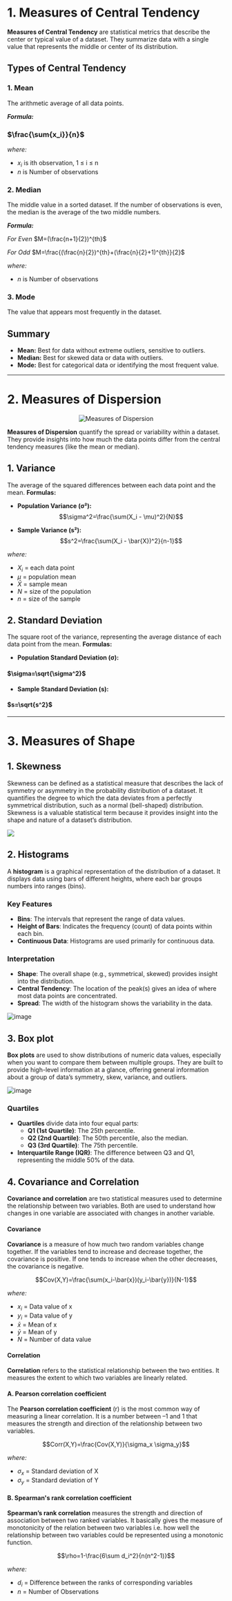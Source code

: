 # 1. Measures of Central Tendency

**Measures of Central Tendency** are statistical metrics that describe the center or typical value of a dataset. They summarize data with a single value that represents the middle or center of its distribution.

## Types of Central Tendency

### 1. Mean
The arithmetic average of all data points.

**_Formula:_**
### $\frac{\sum{x_i}}{n}$
_where:_
- $x_i$ is ith observation, 1 ≤ i ≤ n
- _n_ is Number of observations

### 2. Median
The middle value in a sorted dataset. If the number of observations is even, the median is the average of the two middle numbers.

**_Formula:_**

_For Even_
$M=(\frac{n+1}{2})^{th}$

_For Odd_
$M=\frac{(\frac{n}{2})^{th}+(\frac{n}{2}+1)^{th}}{2}$

_where:_
- _n_ is Number of observations

### 3. Mode
The value that appears most frequently in the dataset.


## Summary

- **Mean:** Best for data without extreme outliers, sensitive to outliers.
- **Median:** Best for skewed data or data with outliers.
- **Mode:** Best for categorical data or identifying the most frequent value.
__________________________

# 2. Measures of Dispersion

<p align="center">
  <img src="https://media.geeksforgeeks.org/wp-content/uploads/20230810105933/measure-of-depression.png" alt="Measures of Dispersion"/>
</p>


**Measures of Dispersion** quantify the spread or variability within a dataset. They provide insights into how much the data points differ from the central tendency measures (like the mean or median).

## 1. Variance

The average of the squared differences between each data point and the mean.
**Formulas:**
- **Population Variance (σ²):**
$$\sigma^2=\frac{\sum(X_i - \mu)^2}{N}$$

- **Sample Variance (s²):**
$$s^2=\frac{\sum(X_i - \bar{X})^2}{n-1}$$ 

_where:_
- $X_i$ = each data point
- $\mu$ = population mean
- $\bar{X}$ = sample mean
- $N$ = size of the population
- $n$ = size of the sample

## 2. Standard Deviation

The square root of the variance, representing the average distance of each data point from the mean.
**Formulas:**
- **Population Standard Deviation (σ):**
#### $\sigma=\sqrt{\sigma^2}$

- **Sample Standard Deviation (s):**
#### $s=\sqrt{s^2}$
_________________________
# 3. Measures of Shape
## 1. Skewness 
Skewness can be defined as a statistical measure that
describes the lack of symmetry or asymmetry in the probability distribution
of a dataset. It quantifies the degree to which the data deviates from a
perfectly symmetrical distribution, such as a normal (bell-shaped)
distribution. Skewness is a valuable statistical term because it provides
insight into the shape and nature of a dataset’s distribution.

![](image/skewness.png)

## 2. Histograms 

A **histogram** is a graphical representation of the distribution of a dataset. It displays data using bars of different heights, where each bar groups numbers into ranges (bins).

### Key Features

- **Bins**: The intervals that represent the range of data values.
- **Height of Bars**: Indicates the frequency (count) of data points within each bin.
- **Continuous Data**: Histograms are used primarily for continuous data.

### Interpretation
- **Shape**: The overall shape (e.g., symmetrical, skewed) provides insight into the distribution.
- **Central Tendency**: The location of the peak(s) gives an idea of where most data points are concentrated.
- **Spread**: The width of the histogram shows the variability in the data.

![image](https://github.com/user-attachments/assets/433df3e1-32e5-4f69-adf1-3ba55e971f72)

## 3. Box plot
**Box plots** are used to show distributions of numeric data values, especially when you want to compare them between multiple groups. They are built to provide high-level information at a glance, offering general information about a group of data’s symmetry, skew, variance, and outliers.

![image](image/boxplot.png)

### Quartiles
- **Quartiles** divide data into four equal parts:
  - **Q1 (1st Quartile)**: The 25th percentile.
  - **Q2 (2nd Quartile)**: The 50th percentile, also the median.
  - **Q3 (3rd Quartile)**: The 75th percentile.
- **Interquartile Range (IQR)**: The difference between Q3 and Q1, representing the middle 50% of the data.

## 4. Covariance and Correlation

**Covariance and correlation** are two statistical measures used to determine the relationship between two variables. Both are used to understand how changes in one variable are associated with changes in another variable.

#### Covariance
**Covariance** is a measure of how much two random variables change together. If the variables tend to increase and decrease together, the covariance is positive. If one tends to increase when the other decreases, the covariance is negative.

$$Cov(X,Y)=\frac{\sum(x_i-\bar{x})(y_i-\bar{y})}{N-1}$$

_where:_ 
- $x_i$ = Data value of x
- $y_i$ = Data value of y
- $\bar{x}$ = Mean of x
- $\bar{y}$ = Mean of y
- $N$ = Number of data value

#### Correlation
**Correlation** refers to the statistical relationship between the two entities. It measures the extent to which two variables are linearly related.



#### A. Pearson correlation coefficient
The **Pearson correlation coefficient** (r) is the most common way of measuring a linear correlation. It is a number between 
–1 and 1 that measures the strength and direction of the relationship between two variables.

$$Corr(X,Y)=\frac{Cov(X,Y)}{\sigma_x \sigma_y}$$

_where:_
- $\sigma_x$ = Standard deviation of X
- $\sigma_y$ = Standard deviation of Y

#### B. Spearman's rank correlation coefficient
**Spearman’s rank correlation** measures the strength and direction of association between two ranked variables. It basically gives the measure of monotonicity of the relation between two variables i.e. how well the relationship between two variables could be represented using a monotonic function.

$$\rho=1-\frac{6\sum d_i^2}{n(n^2-1)}$$

_where:_
- $d_i$ = Difference between the ranks of corresponding variables
- $n$ = Number of Observations
